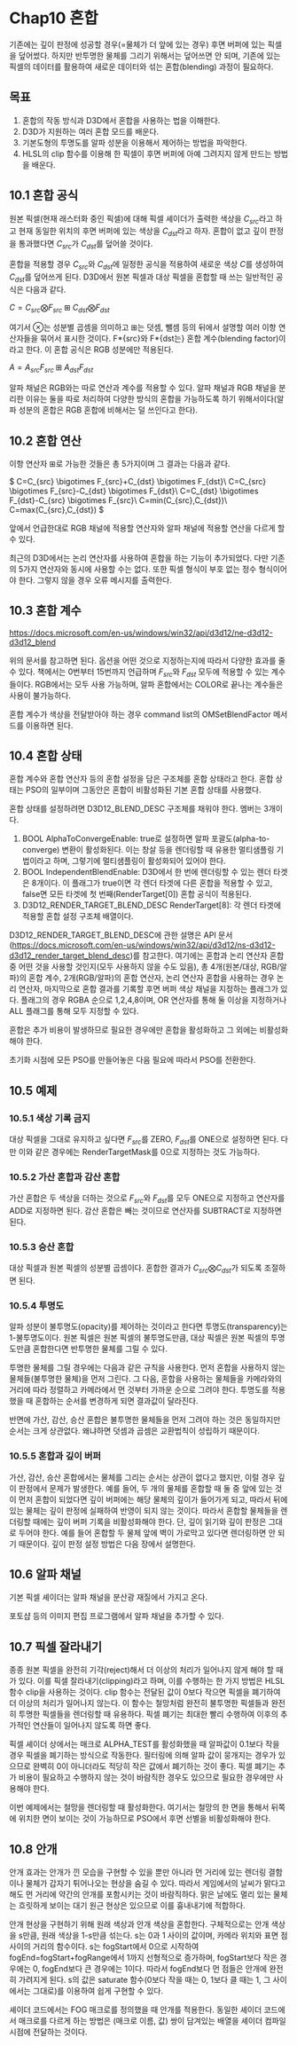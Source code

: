 # Chap10 혼합

기존에는 깊이 판정에 성공할 경우(=물체가 더 앞에 있는 경우) 후면 버퍼에 있는 픽셀을 덮어썼다. 하지만 반투명한 물체를 그리기 위해서는 덮어쓰면 안 되며, 기존에 있는 픽셀의 데이터를 활용하여 새로운 데이터와 섞는 혼합(blending) 과정이 필요하다.

## 목표

1. 혼합의 작동 방식과 D3D에서 혼합을 사용하는 법을 이해한다.
2. D3D가 지원하는 여러 혼합 모드를 배운다.
3. 기본도형의 투명도를 알파 성분을 이용해서 제어하는 방법을 파악한다.
4. HLSL의 clip 함수를 이용해 한 픽셀이 후면 버퍼에 아예 그려지지 않게 만드는 방법을 배운다.

## 10.1 혼합 공식

원본 픽셀(현재 래스터화 중인 픽셀)에 대해 픽셀 셰이더가 출력한 색상을 $C_{src}$라고 하고 현재 동일한 위치의 후면 버퍼에 있는 색상을 $C_{dst}$라고 하자. 혼합이 없고 깊이 판정을 통과했다면 $C_{src}$가 $C_{dst}$를 덮어쓸 것이다.

혼합을 적용할 경우 $C_{src}$와 $C_{dst}$에 일정한 공식을 적용하여 새로운 색상 $C$를 생성하여 $C_{dst}$를 덮어쓰게 된다. D3D에서 원본 픽셀과 대상 픽셀을 혼합할 때 쓰는 일반적인 공식은 다음과 같다.

$C=C_{src} \bigotimes F_{src} \boxplus C_{dst} \bigotimes F_{dst}$

여기서 ⊗는 성분별 곱셈을 의미하고 ⊞는 덧셈, 뺄셈 등의 뒤에서 설명할 여러 이항 연산자들을 묶어서 표시한 것이다. F*{src}와 F*{dst는} 혼합 계수(blending factor)이라고 한다. 이 혼합 공식은 RGB 성분에만 적용된다.

$A=A_{src} F_{src} \boxplus A_{dst} F_{dst}$

알파 채널은 RGB와는 따로 연산과 계수를 적용할 수 있다. 알파 채널과 RGB 채널을 분리한 이유는 둘을 따로 처리하여 다양한 방식의 혼합을 가능하도록 하기 위해서이다(알파 성분의 혼합은 RGB 혼합에 비해서는 덜 쓰인다고 한다).

## 10.2 혼합 연산

이항 연산자 ⊞로 가능한 것들은 총 5가지이며 그 결과는 다음과 같다.

$
C=C_{src} \bigotimes F_{src}+C_{dst} \bigotimes F_{dst}\\
C=C_{src} \bigotimes F_{src}-C_{dst} \bigotimes F_{dst}\\
C=C_{dst} \bigotimes F_{dst}-C_{src} \bigotimes F_{src}\\
C=min⁡(C_{src},C_{dst})\\
C=max⁡(C_{src},C_{dst})
$

앞에서 언급한대로 RGB 채널에 적용할 연산자와 알파 채널에 적용할 연산을 다르게 할 수 있다.

최근의 D3D에서는 논리 연산자를 사용하여 혼합을 하는 기능이 추가되었다. 다만 기존의 5가지 연산자와 동시에 사용할 수는 없다. 또한 픽셀 형식이 부호 없는 정수 형식이어야 한다. 그렇지 않을 경우 오류 메시지를 출력한다.

## 10.3 혼합 계수

https://docs.microsoft.com/en-us/windows/win32/api/d3d12/ne-d3d12-d3d12_blend

위의 문서를 참고하면 된다. 옵션을 어떤 것으로 지정하는지에 따라서 다양한 효과를 줄 수 있다. 책에서는 0번부터 15번까지 언급하며 $F_{src}$와 $F_{dst}$ 모두에 적용할 수 있는 계수들이다. RGB에서는 모두 사용 가능하며, 알파 혼합에서는 COLOR로 끝나는 계수들은 사용이 불가능하다.

혼합 계수가 색상을 전달받아야 하는 경우 command list의 OMSetBlendFactor 메서드를 이용하면 된다.

## 10.4 혼합 상태

혼합 계수와 혼합 연산자 등의 혼합 설정을 담은 구조체를 혼합 상태라고 한다. 혼합 상태는 PSO의 일부이며 그동안은 혼합이 비활성화된 기본 혼합 상태를 사용했다.

혼합 상태를 설정하려면 D3D12_BLEND_DESC 구조체를 채워야 한다. 멤버는 3개이다.

1. BOOL AlphaToConvergeEnable: true로 설정하면 알파 포괄도(alpha-to-converge) 변환이 활성화된다. 이는 창살 등을 렌더링할 때 유용한 멀티샘플링 기법이라고 하며, 그렇기에 멀티샘플링이 활성화되어 있어야 한다.
2. BOOL IndependentBlendEnable: D3D에서 한 번에 렌더링할 수 있는 렌더 타겟은 8개이다. 이 플래그가 true이면 각 렌더 타겟에 다른 혼합을 적용할 수 있고, false면 모든 타겟에 첫 번째(RenderTarget[0]) 혼합 공식이 적용된다.
3. D3D12_RENDER_TARGET_BLEND_DESC RenderTarget[8]: 각 렌더 타겟에 적용할 혼합 설정 구조체 배열이다.

D3D12_RENDER_TARGET_BLEND_DESC에 관한 설명은 API 문서(https://docs.microsoft.com/en-us/windows/win32/api/d3d12/ns-d3d12-d3d12_render_target_blend_desc)를 참고한다. 여기에는 혼합과 논리 연산자 혼합 중 어떤 것을 사용할 것인지(모두 사용하지 않을 수도 있음), 총 4개(원본/대상, RGB/알파)의 혼합 계수, 2개(RGB/알파)의 혼합 연산자, 논리 연산자 혼합을 사용하는 경우 논리 연산자, 마지막으로 혼합 결과를 기록할 후면 버퍼 색상 채널을 지정하는 플래그가 있다. 플래그의 경우 RGBA 순으로 1,2,4,8이며, OR 연산자를 통해 둘 이상을 지정하거나 ALL 플래그를 통해 모두 지정할 수 있다.

혼합은 추가 비용이 발생하므로 필요한 경우에만 혼합을 활성화하고 그 외에는 비활성화해야 한다.

초기화 시점에 모든 PSO를 만들어놓은 다음 필요에 따라서 PSO를 전환한다.

## 10.5 예제

### 10.5.1 색상 기록 금지

대상 픽셀을 그대로 유지하고 싶다면 $F_{src}$를 ZERO, $F_{dst}$를 ONE으로 설정하면 된다. 다만 이와 같은 경우에는 RenderTargetMask를 0으로 지정하는 것도 가능하다.

### 10.5.2 가산 혼합과 감산 혼합

가산 혼합은 두 색상을 더하는 것으로 $F_{src}$와 $F_{dst}$를 모두 ONE으로 지정하고 연산자를 ADD로 지정하면 된다.
감산 혼합은 빼는 것이므로 연산자를 SUBTRACT로 지정하면 된다.

### 10.5.3 승산 혼합

대상 픽셀과 원본 픽셀의 성분별 곱셈이다. 혼합한 결과가 $C_{src} \bigotimes C_{dst}$가 되도록 조절하면 된다.

### 10.5.4 투명도

알파 성분이 불투명도(opacity)를 제어하는 것이라고 한다면 투명도(transparency)는 1-불투명도이다. 원본 픽셀은 원본 픽셀의 불투명도만큼, 대상 픽셀은 원본 픽셀의 투명도만큼 혼합한다면 반투명한 물체를 그릴 수 있다.

투명한 물체를 그릴 경우에는 다음과 같은 규칙을 사용한다. 먼저 혼합을 사용하지 않는 물체들(불투명한 물체)을 먼저 그린다. 그 다음, 혼합을 사용하는 물체들을 카메라와의 거리에 따라 정렬하고 카메라에서 먼 것부터 가까운 순으로 그려야 한다. 투명도를 적용했을 때 혼합하는 순서를 변경하게 되면 결과값이 달라진다.

반면에 가산, 감산, 승산 혼합은 불투명한 물체들을 먼저 그려야 하는 것은 동일하지만 순서는 크게 상관없다. 왜냐하면 덧셈과 곱셈은 교환법칙이 성립하기 때문이다.

### 10.5.5 혼합과 깊이 버퍼

가산, 감산, 승산 혼합에서는 물체를 그리는 순서는 상관이 없다고 했지만, 이럴 경우 깊이 판정에서 문제가 발생한다. 예를 들어, 두 개의 물체를 혼합할 때 둘 중 앞에 있는 것이 먼저 혼합이 되었다면 깊이 버퍼에는 해당 물체의 깊이가 들어가게 되고, 따라서 뒤에 있는 물체는 깊이 판정에 실패하여 반영이 되지 않는 것이다. 따라서 혼합할 물체들을 렌더링할 때에는 깊이 버퍼 기록을 비활성화해야 한다. 단, 깊이 읽기와 깊이 판정은 그대로 두어야 한다. 예를 들어 혼합할 두 물체 앞에 벽이 가로막고 있다면 렌더링하면 안 되기 때문이다. 깊이 판정 설정 방법은 다음 장에서 설명한다.

## 10.6 알파 채널

기본 픽셀 셰이더는 알파 채널을 분산광 재질에서 가지고 온다.

포토샵 등의 이미지 편집 프로그램에서 알파 채널을 추가할 수 있다.

## 10.7 픽셀 잘라내기

종종 원본 픽셀을 완전히 기각(reject)해서 더 이상의 처리가 일어나지 않게 해야 할 때가 있다. 이를 픽셀 잘라내기(clipping)라고 하며, 이를 수행하는 한 가지 방법은 HLSL 함수 clip을 사용하는 것이다. clip 함수는 전달된 값이 0보다 작으면 픽셀을 폐기하여 더 이상의 처리가 일어나지 않는다. 이 함수는 철망처럼 완전히 불투명한 픽셀들과 완전히 투명한 픽셀들을 렌더링할 때 유용하다. 픽셀 폐기는 최대한 빨리 수행하여 이후의 추가적인 연산들이 일어나지 않도록 하면 좋다.

픽셀 셰이더 상에서는 매크로 ALPHA_TEST를 활성화했을 때 알파값이 0.1보다 작을 경우 픽셀을 폐기하는 방식으로 작동한다. 필터링에 의해 알파 값이 뭉개지는 경우가 있으므로 완벽히 0이 아니더라도 적당히 작은 값에서 폐기하는 것이 좋다. 픽셀 폐기는 추가 비용이 필요하고 수행하지 않는 것이 바람직한 경우도 있으므로 필요한 경우에만 사용해야 한다.

이번 예제에서는 철망을 렌더링할 때 활성화한다. 여기서는 철망의 한 면을 통해서 뒤쪽에 위치한 면이 보이는 것이 가능하므로 PSO에서 후면 선별을 비활성화해야 한다.

## 10.8 안개

안개 효과는 안개가 낀 모습을 구현할 수 있을 뿐만 아니라 먼 거리에 있는 렌더링 결함이나 물체가 갑자기 튀어나오는 현상을 숨길 수 있다. 따라서 게임에서의 날씨가 맑다고 해도 먼 거리에 약간의 안개를 포함시키는 것이 바람직하다. 맑은 날에도 멀리 있는 물체는 흐릿하게 보이는 대기 원근 현상은 있으므로 이를 흉내내기에 적합하다.

안개 현상을 구현하기 위해 원래 색상과 안개 색상을 혼합한다. 구체적으로는 안개 색상을 s만큼, 원래 색상을 1-s만큼 섞는다. s는 0과 1 사이의 값이며, 카메라 위치와 표면 점 사이의 거리의 함수이다. s는 fogStart에서 0으로 시작하여 fogEnd=fogStart+fogRange에서 1까지 선형적으로 증가하며, fogStart보다 작은 경우에는 0, fogEnd보다 큰 경우에는 1이다. 따라서 fogEnd보다 먼 점들은 안개에 완전히 가려지게 된다. s의 값은 saturate 함수(0보다 작을 때는 0, 1보다 클 때는 1, 그 사이에서는 그대로)를 이용하여 쉽게 구현할 수 있다.

셰이더 코드에서는 FOG 매크로를 정의했을 때 안개를 적용한다. 동일한 셰이더 코드에서 매크로를 다르게 하는 방법은 (매크로 이름, 값) 쌍이 담겨있는 배열을 셰이더 컴파일 시점에 전달하는 것이다.
